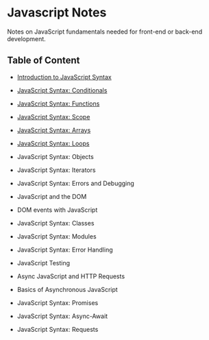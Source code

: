 # Javascript Notes
Notes on JavaScript fundamentals needed for front-end or back-end development.

## Table of Content
- [Introduction to JavaScript Syntax](/introJsSyntax.md)
- [JavaScript Syntax: Conditionals](/jsConditionals.md)
- [JavaScript Syntax: Functions](/jsFunctions.md)
- [JavaScript Syntax: Scope](/jsScope.md)
- [JavaScript Syntax: Arrays](/jsArrays.md)
- [JavaScript Syntax: Loops](/jsLoops.md)
- JavaScript Syntax: Objects
- JavaScript Syntax: Iterators
- JavaScript Syntax: Errors and Debugging

- JavaScript and the DOM
- DOM events with JavaScript

- JavaScript Syntax: Classes
- JavaScript Syntax: Modules
- JavaScript Syntax: Error Handling

- JavaScript Testing

- Async JavaScript and HTTP Requests
- Basics of Asynchronous JavaScript

- JavaScript Syntax: Promises
- JavaScript Syntax: Async-Await
- JavaScript Syntax: Requests
